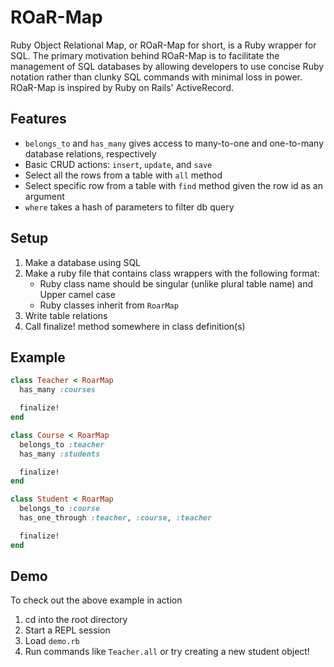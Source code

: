 # ROaR-Map
Ruby Object Relational Map, or ROaR-Map for short, is a Ruby wrapper for SQL. The primary motivation behind ROaR-Map is to facilitate the management of SQL databases by allowing developers to use concise Ruby notation rather than clunky SQL commands with minimal loss in power. ROaR-Map is inspired by Ruby on Rails' ActiveRecord.

## Features
- `belongs_to` and `has_many` gives access to many-to-one and one-to-many database relations, respectively
- Basic CRUD actions: `insert`, `update`, and `save`
- Select all the rows from a table with `all` method
- Select specific row from a table with `find` method given the row id as an argument
- `where` takes a hash of parameters to filter db query

## Setup
1. Make a database using SQL
2. Make a ruby file that contains class wrappers with the following format:
   - Ruby class name should be singular (unlike plural table name) and Upper camel case  
   - Ruby classes inherit from `RoarMap`
3. Write table relations
4. Call finalize! method somewhere in class definition(s)

## Example

```Ruby
class Teacher < RoarMap
  has_many :courses

  finalize!
end

class Course < RoarMap
  belongs_to :teacher
  has_many :students

  finalize!
end

class Student < RoarMap
  belongs_to :course
  has_one_through :teacher, :course, :teacher

  finalize!
end
```

## Demo 
To check out the above example in action
1. cd into the root directory
2. Start a REPL session
3. Load `demo.rb`
4. Run commands like `Teacher.all` or try creating a new student object!
